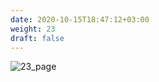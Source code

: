 ```yaml
---
date: 2020-10-15T18:47:12+03:00
weight: 23
draft: false
---
```


 ![23_page](/images/module1/23_page.png)
